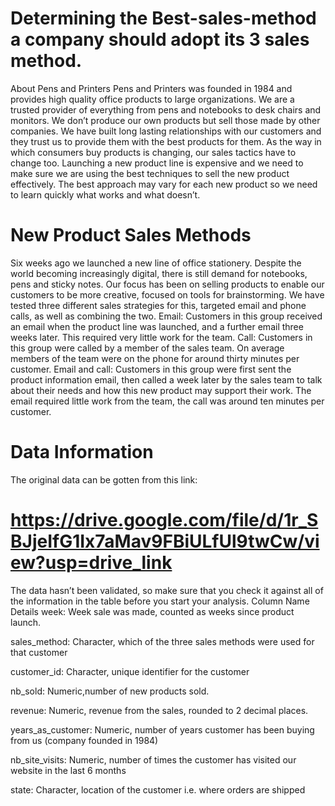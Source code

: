 # Determining the Best-sales-method a company should adopt its 3 sales method.
About Pens and Printers
Pens and Printers was founded in 1984 and provides high quality office products to large
organizations. We are a trusted provider of everything from pens and notebooks to desk
chairs and monitors. We don’t produce our own products but sell those made by other
companies.
We have built long lasting relationships with our customers and they trust us to provide them
with the best products for them. As the way in which consumers buy products is changing,
our sales tactics have to change too. Launching a new product line is expensive and we need
to make sure we are using the best techniques to sell the new product effectively. The best
approach may vary for each new product so we need to learn quickly what works and what
doesn’t.
# New Product Sales Methods
Six weeks ago we launched a new line of office stationery. Despite the world becoming
increasingly digital, there is still demand for notebooks, pens and sticky notes.
Our focus has been on selling products to enable our customers to be more creative, focused
on tools for brainstorming. We have tested three different sales strategies for this, targeted
email and phone calls, as well as combining the two.
Email: Customers in this group received an email when the product line was launched, and a
further email three weeks later. This required very little work for the team.
Call: Customers in this group were called by a member of the sales team. On average
members of the team were on the phone for around thirty minutes per customer.
Email and call: Customers in this group were first sent the product information email, then
called a week later by the sales team to talk about their needs and how this new product
may support their work. The email required little work from the team, the call was around ten
minutes per customer.
# Data Information
The original data can be gotten from this link:
# https://drive.google.com/file/d/1r_SBJjeIfG1Ix7aMav9FBiULfUl9twCw/view?usp=drive_link
The data hasn’t been validated, so make sure that you check it against all of the information
in the table before you start your analysis.
Column Name Details
week: Week sale was made, counted as weeks since product launch.

sales_method: Character, which of the three sales methods were used for that customer

customer_id: Character, unique identifier for the customer

nb_sold: Numeric,number of new products sold.

revenue: Numeric, revenue from the sales, rounded to 2 decimal places.

years_as_customer: Numeric, number of years customer has been buying from us
(company founded in 1984)

nb_site_visits: Numeric, number of times the customer has visited our website
in the last 6 months

state: Character, location of the customer i.e. where orders are
shipped
